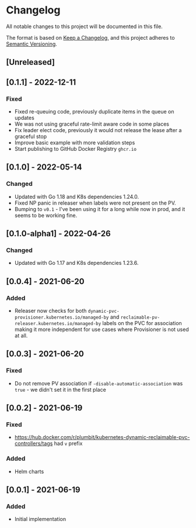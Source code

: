 # Changelog

All notable changes to this project will be documented in this file.

The format is based on [Keep a Changelog](https://keepachangelog.com/en/1.0.0/),
and this project adheres to [Semantic Versioning](https://semver.org/spec/v2.0.0.html).

## [Unreleased]

## [0.1.1] - 2022-12-11

### Fixed

- Fixed re-queuing code, previously duplicate items in the queue on updates
- We was not using graceful rate-limit aware code in some places
- Fix leader elect code, previously it would not release the lease after a graceful stop
- Improve basic example with more validation steps
- Start publishing to GitHub Docker Registry `ghcr.io`

## [0.1.0] - 2022-05-14

### Changed

- Updated with Go 1.18 and K8s dependencies 1.24.0.
- Fixed NP panic in releaser when labels were not present on the PV.
- Bumping to `v0.1` - I've been using it for a long while now in prod, and it seems to be working fine.

## [0.1.0-alpha1] - 2022-04-26

### Changed

- Updated with Go 1.17 and K8s dependencies 1.23.6.

## [0.0.4] - 2021-06-20

### Added

- Releaser now checks for both `dynamic-pvc-provisioner.kubernetes.io/managed-by` and `reclaimable-pv-releaser.kubernetes.io/managed-by` labels on the PVC for association making it more independent for use cases where Provisioner is not used at all.

## [0.0.3] - 2021-06-20

### Fixed

- Do not remove PV association if `-disable-automatic-association` was `true` - we didn't set it in the first place

## [0.0.2] - 2021-06-19

### Fixed

- https://hub.docker.com/r/plumbit/kubernetes-dynamic-reclaimable-pvc-controllers/tags had `v` prefix

### Added

- Helm charts

## [0.0.1] - 2021-06-19

### Added

- Initial implementation
